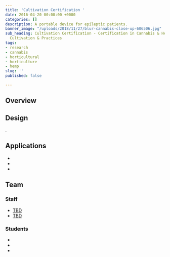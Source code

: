 ```yaml
---
title: 'Cultivation Certification '
date: 2016-04-20 00:00:00 +0000
categories: []
description: A portable device for epileptic patients.
banner_image: "/uploads/2018/11/27/blur-cannabis-close-up-606506.jpg"
sub_heading: Cultivation Certification - Certification in Cannabis & Hemp Horticulture
  Cultivation & Practices
tags:
- research
- cannabis
- horticultural
- horticulture
- hemp
slug: ''
published: false

---
```

## Overview

## Design

.

## Applications

* 
* 
* 

## Team

### Staff

* [TBD](/belkirk-jekyll-demo/about/kellie-brewer/)
* [TBD](/belkirk-jekyll-demo/about/mary-ann-macswain/)

### Students

* 
* 
*